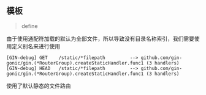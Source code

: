 ## 模板

> define

由于使用通配符加载的默认为全部文件，所以导致没有目录名称索引，我们需要使用定义别名来进行使用

```
[GIN-debug] GET    /static/*filepath         --> github.com/gin-gonic/gin.(*RouterGroup).createStaticHandler.func1 (3 handlers)
[GIN-debug] HEAD   /static/*filepath         --> github.com/gin-gonic/gin.(*RouterGroup).createStaticHandler.func1 (3 handlers)
```

使用了默认静态的文件路由
